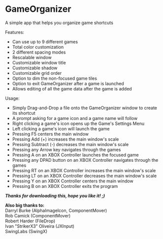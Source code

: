# GameOrganizer
A simple app that helps you organize game shortcuts

Features:
* Can use up to 9 different games
* Total color customization
* 2 different spacing modes
* Rescalable window
* Customizable window title
* Customizable shadow
* Customizable grid order
* Option to dim the non-focused game tiles
* Option to exit GameOrganizer after a game is launched
* Allows editing of all the game data after the game is added

Usage:
* Simply Drag-and-Drop a file onto the GameOrganizer window to create its shortcut
* A prompt asking for a game icon and a game name will follow
* Right clicking a game's icon opens up the Game's Settings Menu
* Left clicking a game's icon will launch the game
* Pressing F5 centers the main window
* Pressing Add (+) increases the main window's scale
* Pressing Subtract (-) decreases the main window's scale
* Pressing any Arrow key navigates through the games
* Pressing A on an XBOX Controller launches the focused game
* Pressing any DPAD button on an XBOX Controller navigates through the games
* Pressing RT on an XBOX Controller increases the main window's scale
* Pressing LT on an XBOX Controller decreases the main window's scale
* Pressing Y on an XBOX Controller centers the main window
* Pressing B on an XBOX Controller exits the program

***Thanks for downloading this, hope you like it! ;)***

**Also big thanks to:**  
Darryl Burke (AlphaImageIcon, ComponentMover)  
Rob Camick (ComponentMover)  
Robert Harder (FileDrop)  
Ivan "StrikerX3" Oliveira (JXInput)  
SwingLabs (SwingX)  
